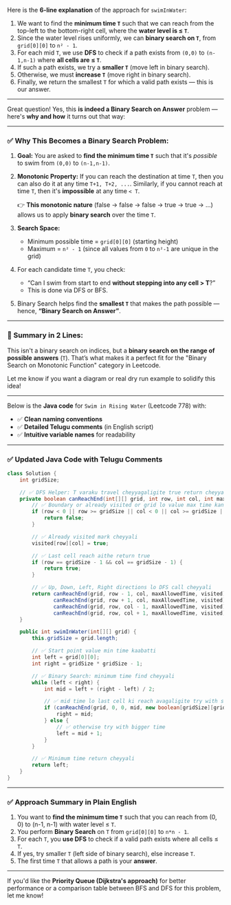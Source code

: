 Here is the **6-line explanation** of the approach for `swimInWater`:

1. We want to find the **minimum time `T`** such that we can reach from the top-left to the bottom-right cell, where the **water level is ≤ `T`**.
2. Since the water level rises uniformly, we can **binary search on `T`**, from `grid[0][0]` to `n² - 1`.
3. For each mid `T`, we use **DFS** to check if a path exists from `(0,0)` to `(n-1,n-1)` where **all cells are ≤ `T`**.
4. If such a path exists, we try a **smaller `T`** (move left in binary search).
5. Otherwise, we must **increase `T`** (move right in binary search).
6. Finally, we return the smallest `T` for which a valid path exists — this is our answer.




----

Great question! Yes, this **is indeed a Binary Search on Answer** problem — here's **why and how** it turns out that way:

---

### ✅ Why This Becomes a Binary Search Problem:

1. **Goal:** You are asked to **find the minimum time `T`** such that it's *possible* to swim from `(0,0)` to `(n-1,n-1)`.

2. **Monotonic Property:** If you can reach the destination at time `T`, then you can also do it at any time `T+1, T+2, ...`.
   Similarly, if you cannot reach at time `T`, then it's **impossible** at any time `< T`.

   👉 **This monotonic nature** (false → false → false → true → true → …) allows us to apply **binary search** over the time `T`.

3. **Search Space:**

   * Minimum possible time = `grid[0][0]` (starting height)
   * Maximum = `n² - 1` (since all values from `0` to `n²-1` are unique in the grid)

4. For each candidate time `T`, you check:

   * “Can I swim from start to end **without stepping into any cell > T**?”
   * This is done via DFS or BFS.

5. Binary Search helps find the **smallest `T`** that makes the path possible — hence, **“Binary Search on Answer”**.

---

### 🔁 Summary in 2 Lines:

This isn't a binary search on indices, but a **binary search on the range of possible answers** (`T`).
That’s what makes it a perfect fit for the "Binary Search on Monotonic Function" category in Leetcode.

Let me know if you want a diagram or real dry run example to solidify this idea!


----
Below is the **Java code** for `Swim in Rising Water` (Leetcode 778) with:

* ✅ **Clean naming conventions**
* ✅ **Detailed Telugu comments** (in English script)
* ✅ **Intuitive variable names** for readability

---

### ✅ Updated Java Code with Telugu Comments

```java
class Solution {
    int gridSize;

    // ✅ DFS Helper: T varaku travel cheyyagaligite true return cheyyali
    private boolean canReachEnd(int[][] grid, int row, int col, int maxAllowedTime, boolean[][] visited) {
        // ✅ Boundary or already visited or grid lo value max time kanna ekuva unte return false
        if (row < 0 || row >= gridSize || col < 0 || col >= gridSize || visited[row][col] || grid[row][col] > maxAllowedTime) {
            return false;
        }

        // ✅ Already visited mark cheyyali
        visited[row][col] = true;

        // ✅ Last cell reach aithe return true
        if (row == gridSize - 1 && col == gridSize - 1) {
            return true;
        }

        // ✅ Up, Down, Left, Right directions lo DFS call cheyyali
        return canReachEnd(grid, row - 1, col, maxAllowedTime, visited) ||  // Up
               canReachEnd(grid, row + 1, col, maxAllowedTime, visited) ||  // Down
               canReachEnd(grid, row, col - 1, maxAllowedTime, visited) ||  // Left
               canReachEnd(grid, row, col + 1, maxAllowedTime, visited);    // Right
    }

    public int swimInWater(int[][] grid) {
        this.gridSize = grid.length;

        // ✅ Start point value min time kaabatti
        int left = grid[0][0];
        int right = gridSize * gridSize - 1;

        // ✅ Binary Search: minimum time find cheyyali
        while (left < right) {
            int mid = left + (right - left) / 2;

            // ✅ mid time lo last cell ki reach avagaligite try with smaller time
            if (canReachEnd(grid, 0, 0, mid, new boolean[gridSize][gridSize])) {
                right = mid;
            } else {
                // ✅ otherwise try with bigger time
                left = mid + 1;
            }
        }

        // ✅ Minimum time return cheyyali
        return left;
    }
}
```

---

### ✅ Approach Summary in Plain English

1. You want to **find the minimum time `T`** such that you can reach from (0, 0) to (n-1, n-1) with water level ≤ `T`.
2. You perform **Binary Search** on `T` from `grid[0][0]` to `n*n - 1`.
3. For each `T`, you **use DFS** to check if a valid path exists where all cells ≤ `T`.
4. If yes, try smaller `T` (left side of binary search), else increase `T`.
5. The first time `T` that allows a path is your **answer**.

---

If you'd like the **Priority Queue (Dijkstra's approach)** for better performance or a comparison table between BFS and DFS for this problem, let me know!
